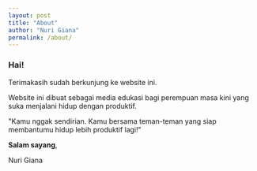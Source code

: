 ```yaml
---
layout: post
title: "About"
author: "Nuri Giana"
permalink: /about/
---
```


### Hai!

Terimakasih sudah berkunjung ke website ini.

Website ini dibuat sebagai media edukasi bagi perempuan masa kini yang suka menjalani hidup dengan produktif.

"Kamu nggak sendirian. Kamu bersama teman-teman yang siap membantumu hidup lebih produktif lagi!"

**Salam sayang**,

Nuri Giana


